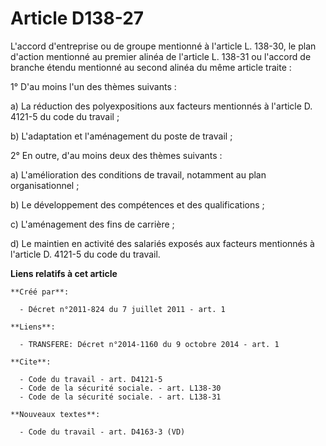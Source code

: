 # Article D138-27

L'accord d'entreprise ou de groupe mentionné à l'article L. 138-30, le plan d'action mentionné au premier alinéa de l'article
L. 138-31 ou l'accord de branche étendu mentionné au second alinéa du même article traite : 

1° D'au moins l'un des thèmes suivants : 

a) La réduction des polyexpositions aux facteurs mentionnés à l'article D. 4121-5 du code du travail ; 

b) L'adaptation et l'aménagement du poste de travail ; 

2° En outre, d'au moins deux des thèmes suivants : 

a) L'amélioration des conditions de travail, notamment au plan organisationnel ; 

b) Le développement des compétences et des qualifications ; 

c) L'aménagement des fins de carrière ; 

d) Le maintien en activité des salariés exposés aux facteurs mentionnés à l'article D. 4121-5 du code du travail.

**Liens relatifs à cet article**

	**Créé par**:

	  - Décret n°2011-824 du 7 juillet 2011 - art. 1

	**Liens**:

	  - TRANSFERE: Décret n°2014-1160 du 9 octobre 2014 - art. 1

	**Cite**:

	  - Code du travail - art. D4121-5
	  - Code de la sécurité sociale. - art. L138-30
	  - Code de la sécurité sociale. - art. L138-31

	**Nouveaux textes**:

	  - Code du travail - art. D4163-3 (VD)
